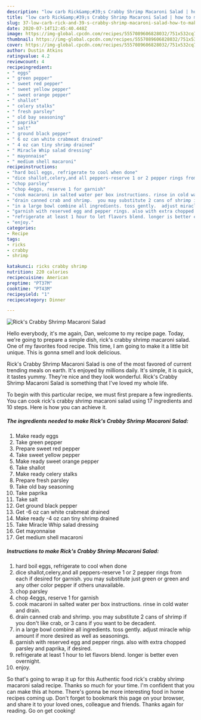 ```yaml
---
description: "low carb Rick&amp;#39;s Crabby Shrimp Macaroni Salad | how to make the best Rick&amp;#39;s Crabby Shrimp Macaroni Salad"
title: "low carb Rick&amp;#39;s Crabby Shrimp Macaroni Salad | how to make the best Rick&amp;#39;s Crabby Shrimp Macaroni Salad"
slug: 37-low-carb-rick-and-39-s-crabby-shrimp-macaroni-salad-how-to-make-the-best-rick-and-39-s-crabby-shrimp-macaroni-salad
date: 2020-07-14T12:45:40.448Z
image: https://img-global.cpcdn.com/recipes/5557089606828032/751x532cq70/ricks-crabby-shrimp-macaroni-salad-recipe-main-photo.jpg
thumbnail: https://img-global.cpcdn.com/recipes/5557089606828032/751x532cq70/ricks-crabby-shrimp-macaroni-salad-recipe-main-photo.jpg
cover: https://img-global.cpcdn.com/recipes/5557089606828032/751x532cq70/ricks-crabby-shrimp-macaroni-salad-recipe-main-photo.jpg
author: Dustin Atkins
ratingvalue: 4.2
reviewcount: 4
recipeingredient:
- " eggs"
- " green pepper"
- " sweet red pepper"
- " sweet yellow pepper"
- " sweet orange pepper"
- " shallot"
- " celery stalks"
- " fresh parsley"
- " old bay seasoning"
- " paprika"
- " salt"
- " ground black pepper"
- " 6 oz can white crabmeat drained"
- " 4 oz can tiny shrimp drained"
- " Miracle Whip salad dressing"
- " mayonnaise"
- " medium shell macaroni"
recipeinstructions:
- "hard boil eggs, refrigerate to cool when done"
- "dice shallot,celery,and all peppers-reserve 1 or 2 pepper rings from each if desired for garnish.  you may substitute just green or green and any other color pepper if others unavailable."
- "chop parsley"
- "chop 4eggs, reserve 1 for garnish"
- "cook macaroni in salted water per box instructions. rinse in cold water and drain."
- "drain canned crab and shrimp.  you may substitute 2 cans of shrimp if you don&#39;t like crab, or 3 cans if you want to be decadent."
- "in a large bowl combine all ingredients. toss gently.  adjust miracle whip amount if more desired as well as seasonings."
- "garnish with reserved egg and pepper rings. also with extra chopped parsley and paprika, if desired."
- "refrigerate at least 1 hour to let flavors blend. longer is better even overnight."
- "enjoy."
categories:
- Recipe
tags:
- ricks
- crabby
- shrimp

katakunci: ricks crabby shrimp 
nutrition: 220 calories
recipecuisine: American
preptime: "PT37M"
cooktime: "PT43M"
recipeyield: "1"
recipecategory: Dinner

---
```



![Rick&#39;s Crabby Shrimp Macaroni Salad](https://img-global.cpcdn.com/recipes/5557089606828032/751x532cq70/ricks-crabby-shrimp-macaroni-salad-recipe-main-photo.jpg)

Hello everybody, it's me again, Dan, welcome to my recipe page. Today, we're going to prepare a simple dish, rick&#39;s crabby shrimp macaroni salad. One of my favorites food recipe. This time, I am going to make it a little bit unique. This is gonna smell and look delicious.



Rick&#39;s Crabby Shrimp Macaroni Salad is one of the most favored of current trending meals on earth. It's enjoyed by millions daily. It's simple, it is quick, it tastes yummy. They're nice and they look wonderful. Rick&#39;s Crabby Shrimp Macaroni Salad is something that I've loved my whole life.


To begin with this particular recipe, we must first prepare a few ingredients. You can cook rick&#39;s crabby shrimp macaroni salad using 17 ingredients and 10 steps. Here is how you can achieve it.

<!--inarticleads1-->

##### The ingredients needed to make Rick&#39;s Crabby Shrimp Macaroni Salad:

1. Make ready  eggs
1. Take  green pepper
1. Prepare  sweet red pepper
1. Take  sweet yellow pepper
1. Make ready  sweet orange pepper
1. Take  shallot
1. Make ready  celery stalks
1. Prepare  fresh parsley
1. Take  old bay seasoning
1. Take  paprika
1. Take  salt
1. Get  ground black pepper
1. Get  -6 oz can white crabmeat drained
1. Make ready  -4 oz can tiny shrimp drained
1. Take  Miracle Whip salad dressing
1. Get  mayonnaise
1. Get  medium shell macaroni




<!--inarticleads2-->

##### Instructions to make Rick&#39;s Crabby Shrimp Macaroni Salad:

1. hard boil eggs, refrigerate to cool when done
1. dice shallot,celery,and all peppers-reserve 1 or 2 pepper rings from each if desired for garnish.  you may substitute just green or green and any other color pepper if others unavailable.
1. chop parsley
1. chop 4eggs, reserve 1 for garnish
1. cook macaroni in salted water per box instructions. rinse in cold water and drain.
1. drain canned crab and shrimp.  you may substitute 2 cans of shrimp if you don&#39;t like crab, or 3 cans if you want to be decadent.
1. in a large bowl combine all ingredients. toss gently.  adjust miracle whip amount if more desired as well as seasonings.
1. garnish with reserved egg and pepper rings. also with extra chopped parsley and paprika, if desired.
1. refrigerate at least 1 hour to let flavors blend. longer is better even overnight.
1. enjoy.




So that's going to wrap it up for this Authentic food rick&#39;s crabby shrimp macaroni salad recipe. Thanks so much for your time. I'm confident that you can make this at home. There's gonna be more interesting food in home recipes coming up. Don't forget to bookmark this page on your browser, and share it to your loved ones, colleague and friends. Thanks again for reading. Go on get cooking!
